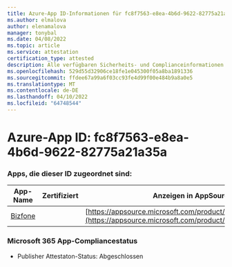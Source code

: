 ```yaml
---
title: Azure-App ID-Informationen für fc8f7563-e8ea-4b6d-9622-82775a21a35a
ms.author: elmalova
author: elenamalova
manager: tonybal
ms.date: 04/08/2022
ms.topic: article
ms.service: attestation
certification_type: attested
description: Alle verfügbaren Sicherheits- und Complianceinformationen für fc8f7563-e8ea-4b6d-9622-82775a21a35a.
ms.openlocfilehash: 529d55d32906ce18fe1e045300f05a8ba1891336
ms.sourcegitcommit: ffdee67a99a6f03cc93fe4d99f00e484b9a8a0e5
ms.translationtype: MT
ms.contentlocale: de-DE
ms.lasthandoff: 04/10/2022
ms.locfileid: "64748544"
---
```

# <a name="azure-app-id-fc8f7563-e8ea-4b6d-9622-82775a21a35a"></a>Azure-App ID: fc8f7563-e8ea-4b6d-9622-82775a21a35a


### <a name="apps-associated-with-this-id"></a>Apps, die dieser ID zugeordnet sind:
| **App-Name** | **Zertifiziert** | **Anzeigen in AppSource** |
|--------------|---------------|-----------------------|
| [Bizfone](../forward/WA200000874.md) |  | [https://appsource.microsoft.com/product/office/WA200000874](https://appsource.microsoft.com/product/office/WA200000874) |

### <a name="microsoft-365-app-compliance-status"></a>Microsoft 365 App-Compliancestatus
- Publisher Attestaton-Status: Abgeschlossen
